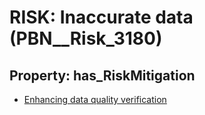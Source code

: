 # RISK: __Inaccurate data__ (PBN__Risk_3180)

## Property: has_RiskMitigation

* [Enhancing data quality verification](PBN__Mitigation_1634)

